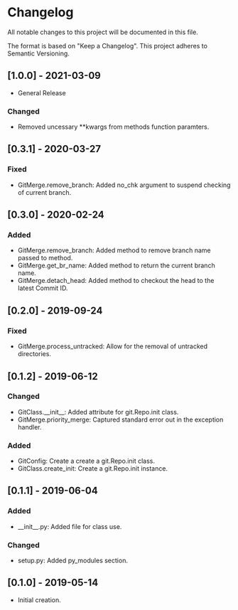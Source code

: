 # Changelog
All notable changes to this project will be documented in this file.

The format is based on "Keep a Changelog".  This project adheres to Semantic Versioning.


## [1.0.0] - 2021-03-09
- General Release

### Changed
- Removed uncessary \*\*kwargs from methods function paramters.


## [0.3.1] - 2020-03-27
### Fixed
- GitMerge.remove_branch:  Added no_chk argument to suspend checking of current branch.


## [0.3.0] - 2020-02-24
### Added
- GitMerge.remove_branch:  Added method to remove branch name passed to method.
- GitMerge.get_br_name:  Added method to return the current branch name.
- GitMerge.detach_head:  Added method to checkout the head to the latest Commit ID.


## [0.2.0] - 2019-09-24
### Fixed
- GitMerge.process_untracked:  Allow for the removal of untracked directories.


## [0.1.2] - 2019-06-12
### Changed
- GitClass.\_\_init\_\_:  Added attribute for git.Repo.init class.
- GitMerge.priority_merge:  Captured standard error out in the exception handler.

### Added
- GitConfig:  Create a create a git.Repo.init class.
- GitClass.create_init:  Create a git.Repo.init instance.


## [0.1.1] - 2019-06-04
### Added
- \_\_init\_\_.py:  Added file for class use.

### Changed
- setup.py:  Added py_modules section.


## [0.1.0] - 2019-05-14
- Initial creation.

